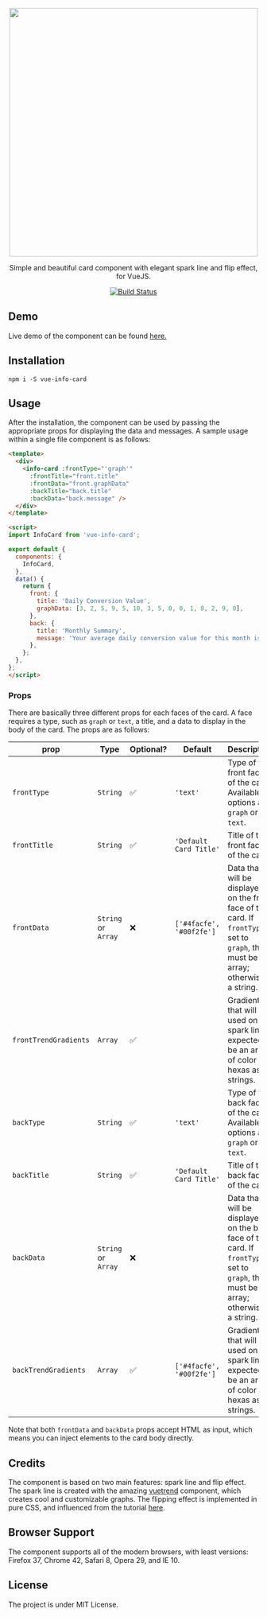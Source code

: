 <p align="center">
  <img width="500"src="https://raw.githubusercontent.com/karakanb/vue-info-card/master/docs/static/logo.png">
</p>
<p align="center">
  Simple and beautiful card component with elegant spark line and flip effect, for VueJS.
</p>
<p align="center">
  <a href="https://travis-ci.org/karakanb/vue-info-card"><img src="https://travis-ci.org/karakanb/vue-info-card.svg?branch=master" alt="Build Status"></a>
</p>

## Demo
Live demo of the component can be found [here.](https://karakanb.github.io/vue-info-card/)

## Installation
`npm i -S vue-info-card`

## Usage

After the installation, the component can be used by passing the appropriate props for displaying the data and messages. A sample usage within a single file component is as follows:

```html
<template>
  <div>
    <info-card :frontType="'graph'"
      :frontTitle="front.title"
      :frontData="front.graphData"
      :backTitle="back.title"
      :backData="back.message" />
  </div>
</template>

<script>
import InfoCard from 'vue-info-card';

export default {
  components: {
    InfoCard,
  },
  data() {
    return {
      front: {
        title: 'Daily Conversion Value',
        graphData: [3, 2, 5, 9, 5, 10, 3, 5, 0, 0, 1, 8, 2, 9, 0],
      },
      back: {
        title: 'Monthly Summary',
        message: 'Your average daily conversion value for this month is <b>50.4$</b>. It is below the average of the last six months.',
      },
    };
  },
};
</script>
```
### Props

There are basically three different props for each faces of the card. A face requires a type, such as `graph` or `text`, a title, and a data to display in the body of the card. 
The props are as follows:

| prop         | Type                | Optional? | Default                | Description                                                                                                                                                  |
|--------------|---------------------|--------------|------------------------|--------------------------------------------------------------------------------------------------------------------------------------------------------------|
| `frontType`  | `String`            | :white_check_mark:          | `'text'`               | Type of the front face of the card. Available options are `graph` or `text`.                                                                                 |
| `frontTitle` | `String`            | :white_check_mark:          | `'Default Card Title'` | Title of the front face of the card.                                                                                                                         |
| `frontData`  | `String` or `Array` | :x:           | `['#4facfe', '#00f2fe']` | Data that will be displayed on the front face of the card. If `frontType` is set to `graph`, this must be an array; otherwise, a string. |
| `frontTrendGradients`  | `Array` | :white_check_mark:           |                        | Gradient that will be used on the spark line, expected to be an array of color hexas as strings. |
| `backType`   | `String`            | :white_check_mark:          | `'text'`               | Type of the back face of the card. Available options are `graph` or `text`.                                                                                  |
| `backTitle`  | `String`            | :white_check_mark:          | `'Default Card Title'` | Title of the back face of the card.                                                                                                                         |
| `backData`   | `String` or `Array` | :x:           |                        | Data that will be displayed on the back face of the card. If `frontType` is set to `graph`, this must be an array; otherwise, a string. |
| `backTrendGradients`  | `Array` | :white_check_mark:           | `['#4facfe', '#00f2fe']` | Gradient that will be used on the spark line, expected to be an array of color hexas as strings. |

Note that both `frontData` and `backData` props accept HTML as input, which means you can inject elements to the card body directly.

## Credits
The component is based on two main features: spark line and flip effect. The spark line is created with the amazing [vuetrend](https://github.com/QingWei-Li/vue-trend) component, which creates cool and customizable graphs. The flipping effect is implemented in pure CSS, and influenced from the tutorial [here](https://davidwalsh.name/css-flip). 

## Browser Support
The component supports all of the modern browsers, with least versions: Firefox 37, Chrome 42, Safari 8, Opera 29, and IE 10.

## License
The project is under MIT License.
